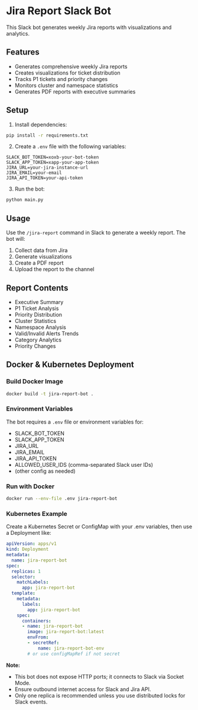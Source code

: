 # Jira Report Slack Bot

This Slack bot generates weekly Jira reports with visualizations and analytics.

## Features

- Generates comprehensive weekly Jira reports
- Creates visualizations for ticket distribution
- Tracks P1 tickets and priority changes
- Monitors cluster and namespace statistics
- Generates PDF reports with executive summaries

## Setup

1. Install dependencies:
```bash
pip install -r requirements.txt
```

2. Create a `.env` file with the following variables:
```
SLACK_BOT_TOKEN=xoxb-your-bot-token
SLACK_APP_TOKEN=xapp-your-app-token
JIRA_URL=your-jira-instance-url
JIRA_EMAIL=your-email
JIRA_API_TOKEN=your-api-token
```

3. Run the bot:
```bash
python main.py
```

## Usage

Use the `/jira-report` command in Slack to generate a weekly report. The bot will:
1. Collect data from Jira
2. Generate visualizations
3. Create a PDF report
4. Upload the report to the channel

## Report Contents

- Executive Summary
- P1 Ticket Analysis
- Priority Distribution
- Cluster Statistics
- Namespace Analysis
- Valid/Invalid Alerts Trends
- Category Analytics
- Priority Changes

## Docker & Kubernetes Deployment

### Build Docker Image

```bash
docker build -t jira-report-bot .
```

### Environment Variables

The bot requires a `.env` file or environment variables for:
- SLACK_BOT_TOKEN
- SLACK_APP_TOKEN
- JIRA_URL
- JIRA_EMAIL
- JIRA_API_TOKEN
- ALLOWED_USER_IDS (comma-separated Slack user IDs)
- (other config as needed)

### Run with Docker

```bash
docker run --env-file .env jira-report-bot
```

### Kubernetes Example

Create a Kubernetes Secret or ConfigMap with your .env variables, then use a Deployment like:

```yaml
apiVersion: apps/v1
kind: Deployment
metadata:
  name: jira-report-bot
spec:
  replicas: 1
  selector:
    matchLabels:
      app: jira-report-bot
  template:
    metadata:
      labels:
        app: jira-report-bot
    spec:
      containers:
      - name: jira-report-bot
        image: jira-report-bot:latest
        envFrom:
        - secretRef:
            name: jira-report-bot-env
        # or use configMapRef if not secret
```

**Note:**
- This bot does not expose HTTP ports; it connects to Slack via Socket Mode.
- Ensure outbound internet access for Slack and Jira API.
- Only one replica is recommended unless you use distributed locks for Slack events. 